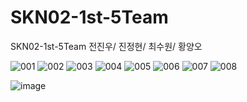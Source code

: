 # SKN02-1st-5Team
SKN02-1st-5Team
전진우/ 진정현/ 최수원/ 황양오

![001](https://github.com/SKNETWORKS-FAMILY-AICAMP/SKN02-1st-5Team/assets/34640735/175456df-392f-4ef3-94fe-2eb855d1577c)
![002](https://github.com/SKNETWORKS-FAMILY-AICAMP/SKN02-1st-5Team/assets/34640735/8c311593-4345-4b79-aabf-3ed62be50515)
![003](https://github.com/SKNETWORKS-FAMILY-AICAMP/SKN02-1st-5Team/assets/34640735/10433a11-db9d-4228-b949-83a1c1e66904)
![004](https://github.com/SKNETWORKS-FAMILY-AICAMP/SKN02-1st-5Team/assets/34640735/0a0194c7-9808-4fd8-a7bd-57884a5b557a)
![005](https://github.com/SKNETWORKS-FAMILY-AICAMP/SKN02-1st-5Team/assets/34640735/1e11ab12-2150-44b6-9f4f-cb86aedbea69)
![006](https://github.com/SKNETWORKS-FAMILY-AICAMP/SKN02-1st-5Team/assets/34640735/08814ef8-3a79-4e52-8835-e6ef995a5bc8)
![007](https://github.com/SKNETWORKS-FAMILY-AICAMP/SKN02-1st-5Team/assets/34640735/76a558ea-a74d-4df4-a237-738b8e5da364)
![008](https://github.com/SKNETWORKS-FAMILY-AICAMP/SKN02-1st-5Team/assets/34640735/928273e3-234c-4110-bca4-a9fd957e17b0)

![image](https://github.com/SKNETWORKS-FAMILY-AICAMP/SKN02-1st-5Team/assets/34640735/f4685388-ff0f-41cb-bc7c-80751826b2b6)
